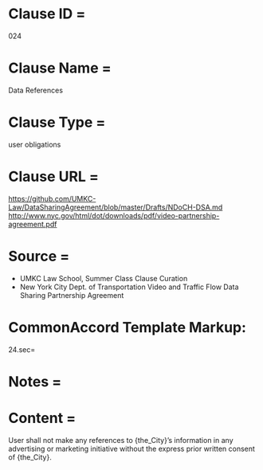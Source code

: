# Clause ID = 
024

# Clause Name = 
Data References

# Clause Type =
user obligations

# Clause URL = 
https://github.com/UMKC-Law/DataSharingAgreement/blob/master/Drafts/NDoCH-DSA.md
http://www.nyc.gov/html/dot/downloads/pdf/video-partnership-agreement.pdf

# Source = 
* UMKC Law School, Summer Class Clause Curation
* New York City Dept. of Transportation Video and Traffic Flow Data Sharing Partnership Agreement 

# CommonAccord Template Markup:   
24.sec=

# Notes = 

# Content =
User shall not make any references to {the_City}’s information in any advertising or marketing initiative without the express prior written consent of {the_City}.
